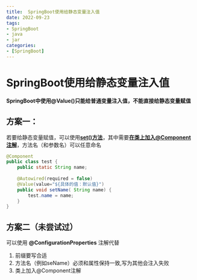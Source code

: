 ```yaml
---
title:  SpringBoot使用给静态变量注入值
date: 2022-09-23
tags:
- SpringBoot
- java
- jar
categories:
- [SpringBoot]
---
```


# SpringBoot使用给静态变量注入值
**SpringBoot中使用@Value()只能给普通变量注入值，不能直接给静态变量赋值**
## 方案一：
若要给静态变量赋值，可以使用<u>**set()方法**</u>，其中需要<u>**在类上加入@Component注解**</u>，方法名（和参数名）可以任意命名
```java
@Component
public class test {
    public static String name;
    
    @Autowired(required = false)
    @Value(value="${具体的值：默认值}")
    public void setName( String name) {
        test.name = name;
    }
}
```
## 方案二（未尝试过）

可以使用 **@ConfigurationProperties** 注解代替

1. 前缀要写合适
2. 方法名（例如seName）必须和属性保持一致,写为其他会注入失败
3. 类上加入@Component注解
